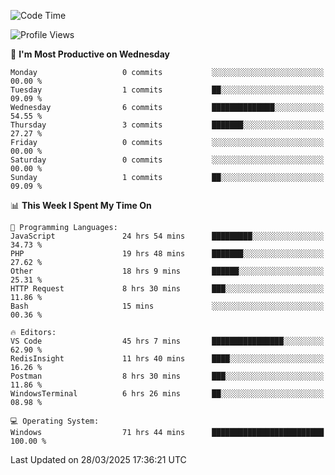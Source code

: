 <!--START_SECTION:waka-->
![Code Time](http://img.shields.io/badge/Code%20Time-4%2C467%20hrs%2030%20mins-blue)

![Profile Views](http://img.shields.io/badge/Profile%20Views-0-blue)

📅 **I'm Most Productive on Wednesday** 

```text
Monday                   0 commits           ░░░░░░░░░░░░░░░░░░░░░░░░░   00.00 % 
Tuesday                  1 commits           ██░░░░░░░░░░░░░░░░░░░░░░░   09.09 % 
Wednesday                6 commits           ██████████████░░░░░░░░░░░   54.55 % 
Thursday                 3 commits           ███████░░░░░░░░░░░░░░░░░░   27.27 % 
Friday                   0 commits           ░░░░░░░░░░░░░░░░░░░░░░░░░   00.00 % 
Saturday                 0 commits           ░░░░░░░░░░░░░░░░░░░░░░░░░   00.00 % 
Sunday                   1 commits           ██░░░░░░░░░░░░░░░░░░░░░░░   09.09 % 
```


📊 **This Week I Spent My Time On** 

```text
💬 Programming Languages: 
JavaScript               24 hrs 54 mins      █████████░░░░░░░░░░░░░░░░   34.73 % 
PHP                      19 hrs 48 mins      ███████░░░░░░░░░░░░░░░░░░   27.62 % 
Other                    18 hrs 9 mins       ██████░░░░░░░░░░░░░░░░░░░   25.31 % 
HTTP Request             8 hrs 30 mins       ███░░░░░░░░░░░░░░░░░░░░░░   11.86 % 
Bash                     15 mins             ░░░░░░░░░░░░░░░░░░░░░░░░░   00.36 % 

🔥 Editors: 
VS Code                  45 hrs 7 mins       ████████████████░░░░░░░░░   62.90 % 
RedisInsight             11 hrs 40 mins      ████░░░░░░░░░░░░░░░░░░░░░   16.26 % 
Postman                  8 hrs 30 mins       ███░░░░░░░░░░░░░░░░░░░░░░   11.86 % 
WindowsTerminal          6 hrs 26 mins       ██░░░░░░░░░░░░░░░░░░░░░░░   08.98 % 

💻 Operating System: 
Windows                  71 hrs 44 mins      █████████████████████████   100.00 % 
```


 Last Updated on 28/03/2025 17:36:21 UTC
<!--END_SECTION:waka-->
